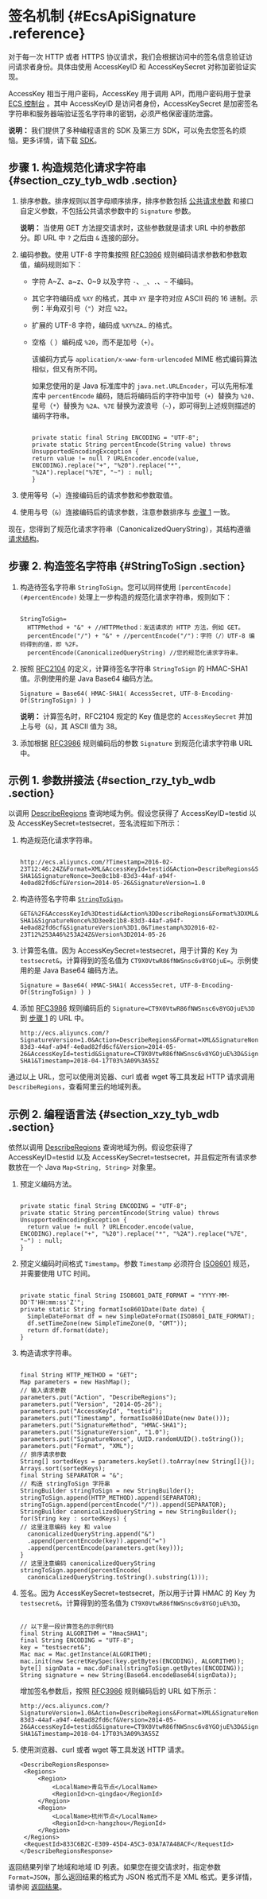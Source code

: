 # 签名机制 {#EcsApiSignature .reference}

对于每一次 HTTP 或者 HTTPS 协议请求，我们会根据访问中的签名信息验证访问请求者身份。具体由使用 AccessKeyID 和 AccessKeySecret 对称加密验证实现。

AccessKey 相当于用户密码，AccessKey 用于调用 API，而用户密码用于登录 [ECS 控制台](https://ecs.console.aliyun.com/) 。其中 AccessKeyID 是访问者身份，AccessKeySecret 是加密签名字符串和服务器端验证签名字符串的密钥，必须严格保密谨防泄露。

**说明：** 我们提供了多种编程语言的 SDK 及第三方 SDK，可以免去您签名的烦恼。更多详情，请下载 [SDK](https://github.com/aliyun)。

## 步骤 1. 构造规范化请求字符串 {#section_czy_tyb_wdb .section}

1.  排序参数。排序规则以首字母顺序排序，排序参数包括 [公共请求参数](cn.zh-CN/API参考/调用方式/公共参数.md#commonRequestParameters) 和接口自定义参数，不包括公共请求参数中的 `Signature` 参数。

    **说明：** 当使用 GET 方法提交请求时，这些参数就是请求 URL 中的参数部分。即 URL 中 `?` 之后由 `&` 连接的部分。

2.  编码参数。使用 UTF-8 字符集按照 [RFC3986](http://tools.ietf.org/html/rfc3986) 规则编码请求参数和参数取值，编码规则如下：
    -   字符 A~Z、a~z、0~9 以及字符 `-`、`_`、`.`、`~` 不编码。

    -   其它字符编码成 `%XY` 的格式，其中 `XY` 是字符对应 ASCII 码的 16 进制。示例：半角双引号（`"`）对应 `%22`。

    -   扩展的 UTF-8 字符，编码成 `%XY%ZA…` 的格式。

    -   空格（ ）编码成 `%20`，而不是加号（`+`）。

        该编码方式与 `application/x-www-form-urlencoded` MIME 格式编码算法相似，但又有所不同。

        如果您使用的是 Java 标准库中的 `java.net.URLEncoder`，可以先用标准库中 `percentEncode` 编码，随后将编码后的字符中加号（`+`）替换为 `%20`、星号（`*`）替换为 `%2A`、`%7E` 替换为波浪号（`~`），即可得到上述规则描述的编码字符串。

        ```
        
        private static final String ENCODING = "UTF-8";
        private static String percentEncode(String value) throws UnsupportedEncodingException {
        return value != null ? URLEncoder.encode(value, ENCODING).replace("+", "%20").replace("*", "%2A").replace("%7E", "~") : null;
        }
        ```

3.  使用等号（`=`）连接编码后的请求参数和参数取值。
4.  使用与号（`&`）连接编码后的请求参数，注意参数排序与 [步骤 1](#Step1) 一致。

现在，您得到了规范化请求字符串（CanonicalizedQueryString），其结构遵循 [请求结构](cn.zh-CN/API参考/调用方式/请求结构.md#)。

## 步骤 2. 构造签名字符串 {#StringToSign .section}

1.  构造待签名字符串 `StringToSign`。您可以同样使用 `[percentEncode](#percentEncode)` 处理上一步构造的规范化请求字符串，规则如下：

    ```
    
    StringToSign=
      HTTPMethod + "&" + //HTTPMethod：发送请求的 HTTP 方法，例如 GET。
      percentEncode("/") + "&" + //percentEncode("/")：字符（/）UTF-8 编码得到的值，即 %2F。
      percentEncode(CanonicalizedQueryString) //您的规范化请求字符串。
    ```

2.  按照 [RFC2104](http://www.ietf.org/rfc/rfc2104.txt) 的定义，计算待签名字符串 `StringToSign` 的 HMAC-SHA1 值。示例使用的是 Java Base64 编码方法。

    ```
    Signature = Base64( HMAC-SHA1( AccessSecret, UTF-8-Encoding-Of(StringToSign) ) )
    ```

    **说明：** 计算签名时，RFC2104 规定的 Key 值是您的 `AccessKeySecret` 并加上与号（`&`\)，其 ASCII 值为 38。

3.  添加根据 [RFC3986](http://tools.ietf.org/html/rfc3986) 规则编码后的参数 `Signature` 到规范化请求字符串 URL 中。

## 示例 1. 参数拼接法 {#section_rzy_tyb_wdb .section}

以调用 [DescribeRegions](cn.zh-CN/API参考/地域/DescribeRegions.md#) 查询地域为例。假设您获得了 AccessKeyID=testid 以及 AccessKeySecret=testsecret，签名流程如下所示：

1.  构造规范化请求字符串。

    ```
    
    http://ecs.aliyuncs.com/?Timestamp=2016-02-23T12:46:24Z&Format=XML&AccessKeyId=testid&Action=DescribeRegions&SignatureMethod=HMAC-SHA1&SignatureNonce=3ee8c1b8-83d3-44af-a94f-4e0ad82fd6cf&Version=2014-05-26&SignatureVersion=1.0
    ```

2.  构造待签名字符串 [`StringToSign`](#StringToSign)。

    ```
    GET&%2F&AccessKeyId%3Dtestid&Action%3DDescribeRegions&Format%3DXML&SignatureMethod%3DHMAC-SHA1&SignatureNonce%3D3ee8c1b8-83d3-44af-a94f-4e0ad82fd6cf&SignatureVersion%3D1.0&Timestamp%3D2016-02-23T12%253A46%253A24Z&Version%3D2014-05-26
    ```

3.  计算签名值。因为 AccessKeySecret=testsecret，用于计算的 Key 为 `testsecret&`，计算得到的签名值为 `CT9X0VtwR86fNWSnsc6v8YGOjuE=`。示例使用的是 Java Base64 编码方法。

    ```
    Signature = Base64( HMAC-SHA1( AccessSecret, UTF-8-Encoding-Of(StringToSign) ) )
    ```

4.  添加 [RFC3986](http://tools.ietf.org/html/rfc3986) 规则编码后的 `Signature=CT9X0VtwR86fNWSnsc6v8YGOjuE%3D` 到 [步骤 1](#Step1) 的 URL 中。

    ```
    http://ecs.aliyuncs.com/?SignatureVersion=1.0&Action=DescribeRegions&Format=XML&SignatureNonce=3ee8c1b8-83d3-44af-a94f-4e0ad82fd6cf&Version=2014-05-26&AccessKeyId=testid&Signature=CT9X0VtwR86fNWSnsc6v8YGOjuE%3D&SignatureMethod=HMAC-SHA1&Timestamp=2018-04-17T03%3A09%3A55Z
    ```


通过以上 URL，您可以使用浏览器、curl 或者 wget 等工具发起 HTTP 请求调用 `DescribeRegions`，查看阿里云的地域列表。

## 示例 2. 编程语言法 {#section_xzy_tyb_wdb .section}

依然以调用 [DescribeRegions](cn.zh-CN/API参考/地域/DescribeRegions.md#) 查询地域为例。假设您获得了 AccessKeyID=testid 以及 AccessKeySecret=testsecret，并且假定所有请求参数放在一个 Java `Map<String, String>` 对象里。

1.  预定义编码方法。

    ```
    
    private static final String ENCODING = "UTF-8";
    private static String percentEncode(String value) throws UnsupportedEncodingException {
      return value != null ? URLEncoder.encode(value, ENCODING).replace("+", "%20").replace("*", "%2A").replace("%7E", "~") : null;
    }
    ```

2.  预定义编码时间格式 `Timestamp`。参数 `Timestamp` 必须符合 [ISO8601](cn.zh-CN/API参考/附录/时间格式.md#) 规范，并需要使用 UTC 时间。

    ```
    
    private static final String ISO8601_DATE_FORMAT = "YYYY-MM-DD'T'HH:mm:ss'Z'";
    private static String formatIso8601Date(Date date) {
      SimpleDateFormat df = new SimpleDateFormat(ISO8601_DATE_FORMAT);
      df.setTimeZone(new SimpleTimeZone(0, "GMT"));
      return df.format(date);
    }
    ```

3.  构造请求字符串。

    ```
    
    final String HTTP_METHOD = "GET";
    Map parameters = new HashMap();
    // 输入请求参数
    parameters.put("Action", "DescribeRegions");
    parameters.put("Version", "2014-05-26");
    parameters.put("AccessKeyId", "testid");
    parameters.put("Timestamp", formatIso8601Date(new Date()));
    parameters.put("SignatureMethod", "HMAC-SHA1");
    parameters.put("SignatureVersion", "1.0");
    parameters.put("SignatureNonce", UUID.randomUUID().toString());
    parameters.put("Format", "XML");
    // 排序请求参数
    String[] sortedKeys = parameters.keySet().toArray(new String[]{});
    Arrays.sort(sortedKeys);
    final String SEPARATOR = "&";
    // 构造 stringToSign 字符串
    StringBuilder stringToSign = new StringBuilder();
    stringToSign.append(HTTP_METHOD).append(SEPARATOR);
    stringToSign.append(percentEncode("/")).append(SEPARATOR);
    StringBuilder canonicalizedQueryString = new StringBuilder();
    for(String key : sortedKeys) {
    // 这里注意编码 key 和 value
      canonicalizedQueryString.append("&")
      .append(percentEncode(key)).append("=")
      .append(percentEncode(parameters.get(key)));
    }
    // 这里注意编码 canonicalizedQueryString
    stringToSign.append(percentEncode(
      canonicalizedQueryString.toString().substring(1)));
    ```

4.  签名。因为 AccessKeySecret=testsecret，所以用于计算 HMAC 的 Key 为 `testsecret&`，计算得到的签名值为 `CT9X0VtwR86fNWSnsc6v8YGOjuE%3D`。

    ```
    
    // 以下是一段计算签名的示例代码
    final String ALGORITHM = "HmacSHA1";
    final String ENCODING = "UTF-8";
    key = "testsecret&";
    Mac mac = Mac.getInstance(ALGORITHM);
    mac.init(new SecretKeySpec(key.getBytes(ENCODING), ALGORITHM));
    byte[] signData = mac.doFinal(stringToSign.getBytes(ENCODING));
    String signature = new String(Base64.encodeBase64(signData));
    ```

    增加签名参数后，按照 [RFC3986](http://tools.ietf.org/html/rfc3986) 规则编码后的 URL 如下所示：

    ```
    http://ecs.aliyuncs.com/?SignatureVersion=1.0&Action=DescribeRegions&Format=XML&SignatureNonce=3ee8c1b8-83d3-44af-a94f-4e0ad82fd6cf&Version=2014-05-26&AccessKeyId=testid&Signature=CT9X0VtwR86fNWSnsc6v8YGOjuE%3D&SignatureMethod=HMAC-SHA1&Timestamp=2018-04-17T03%3A09%3A55Z
    ```

5.  使用浏览器、curl 或者 wget 等工具发送 HTTP 请求。

    ```
    <DescribeRegionsResponse>
     <Regions>
         <Region>
             <LocalName>青岛节点</LocalName>
             <RegionId>cn-qingdao</RegionId>
         </Region>
         <Region>
             <LocalName>杭州节点</LocalName>
             <RegionId>cn-hangzhou</RegionId>
         </Region>
     </Regions>
     <RequestId>833C6B2C-E309-45D4-A5C3-03A7A7A48ACF</RequestId>
    </DescribeRegionsResponse>
    ```


返回结果列举了地域和地域 ID 列表。如果您在提交请求时，指定参数 `Format=JSON`，那么返回结果的格式为 JSON 格式而不是 XML 格式。更多详情，请参阅 [返回结果](cn.zh-CN/API参考/调用方式/返回结果.md#)。

